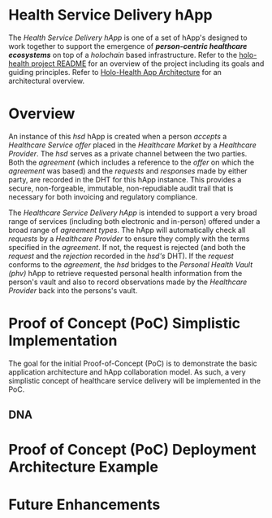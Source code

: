 # Health Service Delivery hApp
The _Health Service Delivery hApp_ is one of a set of hApp's designed to work together to support the emergence of _**person-centric healthcare ecosystems**_ on top of a _holochain_ based infrastructure. Refer to the [holo-health project README](../README.md) for an overview of the project including its goals and guiding principles. Refer to [Holo-Health App Architecture](../holo-health-app-architecture.md) for an architectural overview.

# Overview
An instance of this _hsd_ hApp is created when a person _accepts_ a _Healthcare Service offer_ placed in the _Healthcare Market_ by a _Healthcare Provider_. The _hsd_ serves as a private channel between the two parties. Both the _agreement_ (which includes a reference to the _offer_ on which the _agreement_ was based) and the _requests_ and _responses_ made by either party, are recorded in the DHT for this hApp instance. This provides a secure, non-forgeable, immutable, non-repudiable audit trail that is necessary for both invoicing and regulatory compliance. 

The _Healthcare Service Delivery hApp_ is intended to support a very broad range of services (including both electronic and in-person) offered under a broad range of _agreement types_. The hApp will automatically check all _requests_ by a _Healthcare Provider_  to ensure they comply with the terms specified in the _agreement_. If not, the request is  rejected (and both the _request_ and the _rejection_ recorded in the _hsd's_ DHT). If the _request_ conforms to the _agreement_, the _hsd_ bridges to the _Personal Health Vault (phv)_ hApp to retrieve requested personal health information from the person's vault and also to record observations made by the _Healthcare Provider_ back into the persons's vault.

# Proof of Concept (PoC) Simplistic Implementation 
The goal for the initial Proof-of-Concept (PoC) is to demonstrate the basic application architecture and hApp collaboration model. As such, a very simplistic concept of healthcare service delivery will be implemented in the PoC. 

## DNA

# Proof of Concept (PoC) Deployment Architecture Example

# Future Enhancements
